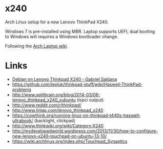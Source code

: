 x240
====
Arch Linux setup for a new Lenovo ThinkPad X240.

Windows 7 is pre-installed using MBR. Laptop supports UEFI, dual booting to Windows will requires a Windows bootloader change.

Following the [Arch Laptop wiki](https://wiki.archlinux.org/index.php/Laptop).

# Links
* [Debian on Lenovo Thinkpad X240 - Gabriel Saldana](http://blog.gabrielsaldana.org/debian-on-lenovo-thinkpad-x240/)
* https://github.com/leoluk/thinkpad-stuff/wiki/Haswell-ThinkPad-problems
* http://www.splitbrain.org/blog/2014-03/08-lenovo_thinkpad_x240_xubuntu (lspci output)
* http://www.reddit.com/r/thinkpad/
* http://www.linlap.com/lenovo_thinkpad_x240
* https://cowthink.org/running-linux-on-thinkpad-t440s-haswell-ultrabook/ (backlight, clickpad)
* http://www.thinkwiki.org/wiki/Category:X240
* http://mydevelopedworld.wordpress.com/2013/11/30/how-to-configure-new-lenovo-x240-touchpad-on-ubuntu-13-10/
* https://wiki.archlinux.org/index.php/Touchpad_Synaptics

